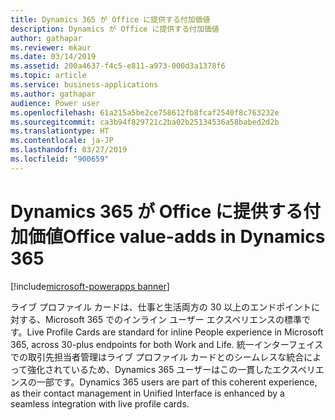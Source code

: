 ```yaml
---
title: Dynamics 365 が Office に提供する付加価値
description: Dynamics が Office に提供する付加価値
author: gathapar
ms.reviewer: mkaur
ms.date: 03/14/2019
ms.assetid: 200a4637-f4c5-e811-a973-000d3a1378f6
ms.topic: article
ms.service: business-applications
ms.author: gathapar
audience: Power user
ms.openlocfilehash: 61a215a5be2ce758612fb8fcaf2540f8c763232e
ms.sourcegitcommit: ca3b94f829721c2ba02b25134536a58babed2d2b
ms.translationtype: HT
ms.contentlocale: ja-JP
ms.lasthandoff: 03/27/2019
ms.locfileid: "900659"
---
```

# <a name="office-value-adds-in-dynamics-365"></a><span data-ttu-id="e51d5-103">Dynamics 365 が Office に提供する付加価値</span><span class="sxs-lookup"><span data-stu-id="e51d5-103">Office value-adds in Dynamics 365</span></span>


[!include[microsoft-powerapps banner](../includes/microsoft-powerapps.md)]

<span data-ttu-id="e51d5-104">ライブ プロファイル カードは、仕事と生活両方の 30 以上のエンドポイントに対する、Microsoft 365 でのインライン ユーザー エクスペリエンスの標準です。</span><span class="sxs-lookup"><span data-stu-id="e51d5-104">Live Profile Cards are standard for inline People experience in Microsoft 365, across 30-plus endpoints for both Work and Life.</span></span> <span data-ttu-id="e51d5-105">統一インターフェイスでの取引先担当者管理はライブ プロファイル カードとのシームレスな統合によって強化されているため、Dynamics 365 ユーザーはこの一貫したエクスペリエンスの一部です。</span><span class="sxs-lookup"><span data-stu-id="e51d5-105">Dynamics 365 users are part of this coherent experience, as their contact management in Unified Interface is enhanced by a seamless integration with live profile cards.</span></span>
